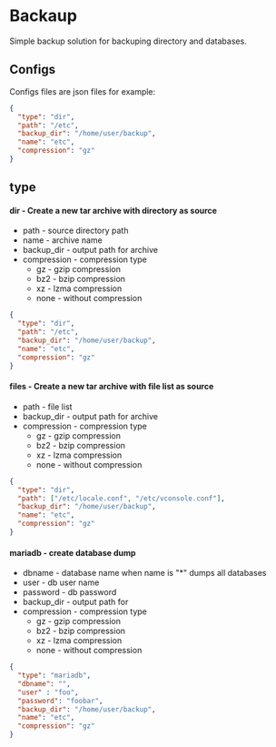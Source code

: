 # Backaup
 Simple backup solution for backuping directory and databases.
## Configs
 Configs files are json files for example:
```json
{
  "type": "dir",
  "path": "/etc",
  "backup_dir": "/home/user/backup",
  "name": "etc",
  "compression": "gz"
}
```
## type
#### dir - Create a new tar archive with directory as source
* path - source directory path
* name - archive name
* backup_dir - output path for archive
* compression - compression type
    * gz   - gzip compression
    * bz2  - bzip compression
    * xz   - lzma compression
    * none - without compression
```json
{
  "type": "dir",
  "path": "/etc",
  "backup_dir": "/home/user/backup",
  "name": "etc",
  "compression": "gz"
}
```

#### files - Create a new tar archive with file list as source
* path - file list 
* backup_dir - output path for archive
* compression - compression type
    * gz   - gzip compression
    * bz2  - bzip compression
    * xz   - lzma compression
    * none - without compression
```json
{
  "type": "dir",
  "path": ["/etc/locale.conf", "/etc/vconsole.conf"],
  "backup_dir": "/home/user/backup",
  "name": "etc",
  "compression": "gz"
}
```

#### mariadb - create database dump
* dbname - database name when name is "*" dumps all databases 
* user - db user name
* password - db password
* backup_dir - output path for 
* compression - compression type
    * gz   - gzip compression
    * bz2  - bzip compression
    * xz   - lzma compression
    * none - without compression
```json
{
  "type": "mariadb",
  "dbname": "",
  "user" : "foo",
  "password": "foobar",
  "backup_dir": "/home/user/backup",
  "name": "etc",
  "compression": "gz"
}
```

